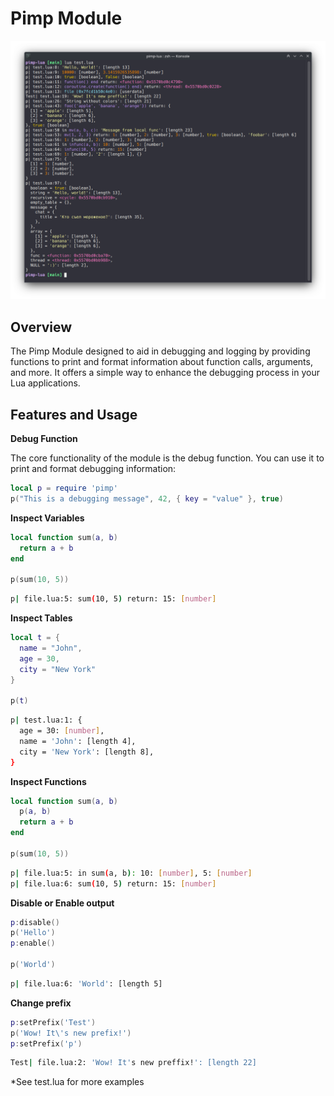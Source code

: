 # Pimp Module
![Screenshot](https://github.com/uriid1/scrfmp/blob/main/pimp/pimp.png)

## Overview
The Pimp Module designed to aid in debugging and logging by providing functions to print and format information about function calls, arguments, and more. It offers a simple way to enhance the debugging process in your Lua applications.

## Features and Usage
**Debug Function**

The core functionality of the module is the debug function. You can use it to print and format debugging information:

```lua
local p = require 'pimp'
p("This is a debugging message", 42, { key = "value" }, true)
```

**Inspect Variables**
```lua
local function sum(a, b)
  return a + b
end

p(sum(10, 5))
```
```bash
p| file.lua:5: sum(10, 5) return: 15: [number]
```

**Inspect Tables**
```lua
local t = {
  name = "John",
  age = 30,
  city = "New York"
}

p(t)
```
```bash
p| test.lua:1: {
  age = 30: [number],
  name = 'John': [length 4],
  city = 'New York': [length 8],
}
```

**Inspect Functions**
```lua
local function sum(a, b)
  p(a, b)
  return a + b
end

p(sum(10, 5))
```
```bash
p| file.lua:5: in sum(a, b): 10: [number], 5: [number]
p| file.lua:6: sum(10, 5) return: 15: [number]
```

**Disable or Enable output**
```lua
p:disable()
p('Hello')
p:enable()

p('World')
```
```bash
p| file.lua:6: 'World': [length 5]
```

**Change prefix**
```lua
p:setPrefix('Test')
p('Wow! It\'s new prefix!')
p:setPrefix('p')
```
```bash
Test| file.lua:2: 'Wow! It's new preffix!': [length 22]
```

*See test.lua for more examples
